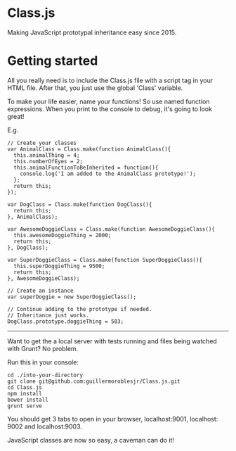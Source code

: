 # Class.js

Making JavaScript prototypal inheritance easy since 2015.

# Getting started

All you really need is to include the Class.js file with a script tag in your HTML file. After that, you just use the global 'Class' variable.

To make your life easier, name your functions! So use named function expressions. When you print to the console to debug, it's going to look great!

E.g.
    
    // Create your classes
    var AnimalClass = Class.make(function AnimalClass(){
      this.animalThing = 4;
      this.numberOfEyes = 2;
      this.animalFunctionToBeInherited = function(){
        console.log('I am added to the AnimalClass prototype!');
      };
      return this;
    });

    var DogClass = Class.make(function DogClass(){
      return this;
    }, AnimalClass);

    var AwesomeDoggieClass = Class.make(function AwesomeDoggieClass(){
      this.awesomeDoggieThing = 2000;
      return this;
    }, DogClass);

    var SuperDoggieClass = Class.make(function SuperDoggieClass(){
      this.superDoggieThing = 9500;
      return this;
    }, AwesomeDoggieClass);

    // Create an instance
    var superDoggie = new SuperDoggieClass();

    // Continue adding to the prototype if needed.
    // Inheritance just works.
    DogClass.prototype.doggieThing = 503;

---------------------------------------

Want to get the a local server with tests running and files being watched with Grunt? No problem.

Run this in your console:
    
    cd ./into-your-directory
    git clone git@github.com:guillermoroblesjr/Class.js.git
    cd Class.js
    npm install
    bower install
    grunt serve

You should get 3 tabs to open in your browser, localhost:9001, localhost: 9002 and localhost:9003.

JavaScript classes are now so easy, a caveman can do it!
